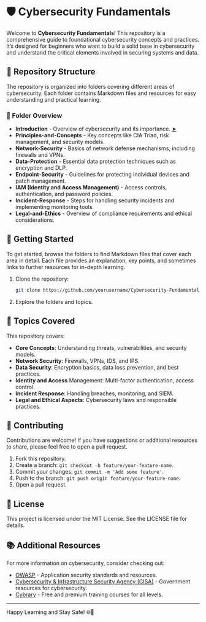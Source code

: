 # 🛡️ Cybersecurity Fundamentals

Welcome to **Cybersecurity Fundamentals**! This repository is a comprehensive guide to foundational cybersecurity concepts and practices. It’s designed for beginners who want to build a solid base in cybersecurity and understand the critical elements involved in securing systems and data.


## 📂 Repository Structure

The repository is organized into folders covering different areas of cybersecurity. Each folder contains Markdown files and resources for easy understanding and practical learning.

### 📁 Folder Overview

- **Introduction** - Overview of cybersecurity and its importance. [➤](./1.&#32;Introduction&#32;to&#32;Cybersecurity.md)
- **Principles-and-Concepts** - Key concepts like CIA Triad, risk management, and security models.
- **Network-Security** - Basics of network defense mechanisms, including firewalls and VPNs.
- **Data-Protection** - Essential data protection techniques such as encryption and DLP.
- **Endpoint-Security** - Guidelines for protecting individual devices and patch management.
- **IAM (Identity and Access Management)** - Access controls, authentication, and password policies.
- **Incident-Response** - Steps for handling security incidents and implementing monitoring tools.
- **Legal-and-Ethics** - Overview of compliance requirements and ethical considerations.


## 🚀 Getting Started

To get started, browse the folders to find Markdown files that cover each area in detail. Each file provides an explanation, key points, and sometimes links to further resources for in-depth learning.

1. Clone the repository:
   ```bash
   git clone https://github.com/yourusername/Cybersecurity-Fundamentals.git
2. Explore the folders and topics.


## 📖 Topics Covered

This repository covers:

- **Core Concepts**: Understanding threats, vulnerabilities, and security models.
- **Network Security**: Firewalls, VPNs, IDS, and IPS.
- **Data Security**: Encryption basics, data loss prevention, and best practices.
- **Identity and Access** Management: Multi-factor authentication, access control.
- **Incident Response**: Handling breaches, monitoring, and SIEM.
- **Legal and Ethical Aspects**: Cybersecurity laws and responsible practices.


## 🤝 Contributing

Contributions are welcome! If you have suggestions or additional resources to share, please feel free to open a pull request.

1. Fork this repository.
2. Create a branch: ```git checkout -b feature/your-feature-name```.
3. Commit your changes: ```git commit -m 'Add some feature'```.
4. Push to the branch: ```git push origin feature/your-feature-name```.
5. Open a pull request.


## 📜 License

This project is licensed under the MIT License. See the LICENSE file for details.


## 📚 Additional Resources

For more information on cybersecurity, consider checking out:

- [OWASP](https://owasp.org/) - Application security standards and resources.
- [Cybersecurity & Infrastructure Security Agency (CISA)](https://www.cisa.gov/) - Government resources for cybersecurity.
- [Cybrary](https://www.cybrary.it/) - Free and premium training courses for all levels.

---

Happy Learning and Stay Safe! 🌐🔐
